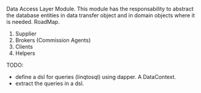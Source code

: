 Data Access Layer Module.
This module has the responsability to abstract the database entities in data transfer object and in domain objects where it is needed.
RoadMap.
1. Supplier
2. Brokers (Commission Agents)
3. Clients
4. Helpers

TODO:
- define a dsl for queries (linqtosql) using dapper. A DataContext.
- extract the queries in a dsl.
